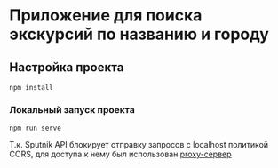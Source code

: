 # Приложение для поиска экскурсий по названию и городу

## Настройка проекта
```
npm install
```

### Локальный запуск проекта
```
npm run serve
```

Т.к. Sputnik API блокирует отправку запросов с localhost политикой CORS, для доступа к нему был использован [proxy-сервер](https://github.com/Freeboard/thingproxy)